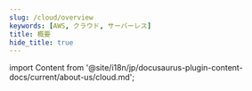 ```yaml
---
slug: /cloud/overview
keywords: [AWS, クラウド, サーバーレス]
title: 概要
hide_title: true
---
```

import Content from '@site/i18n/jp/docusaurus-plugin-content-docs/current/about-us/cloud.md';

<Content />
